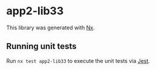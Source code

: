 # app2-lib33

This library was generated with [Nx](https://nx.dev).

## Running unit tests

Run `nx test app2-lib33` to execute the unit tests via [Jest](https://jestjs.io).
